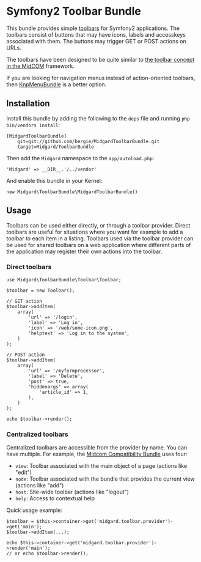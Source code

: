 Symfony2 Toolbar Bundle
=======================

This bundle provides simple [toolbars](http://en.wikipedia.org/wiki/Toolbar) for Symfony2 applications. The toolbars consist of buttons that may have icons, labels and accesskeys associated with them. The buttons may trigger GET or POST actions on URLs.

The toolbars have been designed to be quite similar to [the toolbar concept in the MidCOM](http://www.midgard-project.org/development/mrfc/0026/) framework.

If you are looking for navigation menus instead of action-oriented toolbars, then [KnpMenuBundle](https://github.com/knplabs/KnpMenuBundle) is a better option.

## Installation

Install this bundle by adding the following to the `deps` file and running `php bin/vendors install`:

    [MidgardToolbarBundle]
        git=git://github.com/bergie/MidgardToolbarBundle.git
        target=Midgard/ToolbarBundle

Then add the `Midgard` namespace to the `app/autoload.php`:

    'Midgard' => __DIR__.'/../vendor'

And enable this bundle in your Kernel:

    new Midgard\ToolbarBundle\MidgardToolbarBundle()

## Usage

Toolbars can be used either directly, or through a toolbar provider. Direct toolbars are useful for situations where you want for example to add a toolbar to each item in a listing. Toolbars used via the toolbar provider can be used for shared toolbars on a web application where different parts of the application may register their own actions into the toolbar.

### Direct toolbars

    use Midgard\ToolbarBundle\Toolbar\Toolbar;

    $toolbar = new Toolbar();
   
    // GET action
    $toolbar->addItem(
        array(
            'url' => '/login',
            'label' => 'Log in',
            'icon' => '/web/some-icon.png',
            'helptext' => 'Log in to the system',
        )
    );

    // POST action
    $toolbar->addItem(
        array(
            'url' => '/myformprocessor',
            'label' => 'Delete',
            'post' => true,
            'hiddenargs' => array(
                'article_id' => 1,
            ),
        )
    );

    echo $toolbar->render();

### Centralized toolbars

Centralized toolbars are accessible from the provider by name. You can have multiple. For example, the [Midcom Compatibility Bundle](https://github.com/bergie/MidgardMidcomCompatBundle/) uses four:

* `view`: Toolbar associated with the main object of a page (actions like "edit")
* `node`: Toolbar associated with the bundle that provides the current view (actions like "add")
* `host`: Site-wide toolbar (actions like "logout")
* `help`: Access to contextual help

Quick usage example:

    $toolbar = $this->container->get('midgard.toolbar.provider')->get('main');
    $toolbar->addItem(...);
    
    echo $this->container->get('midgard.toolbar.provider')->render('main');
    // or echo $toolbar->render();
